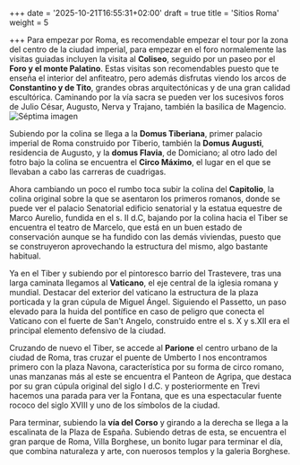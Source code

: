 +++
date = '2025-10-21T16:55:31+02:00'
draft = true
title = 'Sitios Roma'
weight = 5

+++
Para empezar por Roma, es recomendable empezar el tour por la zona del centro de la ciudad imperial, para empezar en el foro normalemente las visitas guiadas incluyen la visita al **Coliseo**, seguido por un paseo por el **Foro y el monte Palatino**. Estas visitas son recomendables puesto que te enseña el interior del anfiteatro, pero además disfrutas viendo los arcos de **Constantino y de Tito**, grandes obras arquitectónicas y de una gran calidad escultórica. Caminando por la vía sacra se pueden ver los sucesivos foros de Julio César, Augusto, Nerva y Trajano, también la basilica de Magencio. 
![Séptima imagen](/images/imagenesRoma/foto7.jpg)         

Subiendo por la colina se llega a la **Domus Tiberiana**, primer palacio imperial de Roma construido por Tiberio, también la **Domus Augusti**, residencia de Augusto, y la **domus Flavia**, de Domiciano; al otro lado del fotro bajo la colina se encuentra el **Circo Máximo**, el lugar en el que se llevaban a cabo las carreras de cuadrigas. 

Ahora cambiando un poco el rumbo toca subir la colina del **Capitolio**, la colina original sobre la que se asentaron los primeros romanos, donde se puede ver el palacio Senatorial edificio senatorial y la estatua equestre de Marco Aurelio, fundida en el s. II d.C, bajando por la colina hacia el Tiber se encuentra el teatro de Marcelo, que está en un buen estado de conservación aunque se ha fundido con las demás viviendas, puesto que se construyeron aprovechando la estructura del mismo, algo bastante habitual. 


Ya en el Tiber y subiendo por el pintoresco barrio del Trastevere, tras una larga caminata llegamos al **Vaticano**, el eje central de la iglesia romana y mundial. Destacar del exterior del vaticano la estructura de la plaza porticada y la gran cúpula de Miguel Ángel. Siguiendo el Passetto, un paso elevado para la huida del pontífice en caso de peligro que conecta el Vaticano con el fuerte de San't Angelo, construido entre el s. X y s.XII era el principal elemento defensivo de la ciudad. 

Cruzando de nuevo el Tiber, se accede al **Parione** el centro urbano de la ciudad de Roma, tras cruzar el puente de Umberto I nos encontramos primero con la plaza Navona, característica por su forma de circo romano, unas manzanas más al este se encuentra el Panteon de Agripa, que destaca por su gran cúpula original del siglo I d.C. y posteriormente en Trevi hacemos una parada para ver la Fontana, que es una espectacular fuente rococo del siglo XVIII y uno de los símbolos de la ciudad.

Para terminar, subiendo la **vía del Corso** y girando a la derecha se llega a la escalinata de la Plaza de España. Subiendo detras de esta, se encuentra el gran parque de Roma, Villa Borghese, un bonito lugar para terminar el día, que combina naturaleza y arte, con nuerosos templos y la galeria Borghese. 